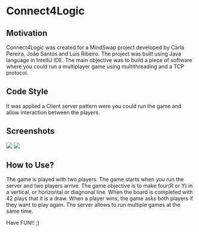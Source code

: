 # Connect4Logic



## Motivation

Connect4Logic was created for a MindSwap project developed by Carla Pereira, João Santos and Luís Ribeiro.
The project was built using Java language in IntelliJ IDE.
The main objective was to build a piece of software where you could run a multiplayer game using multithreading and a TCP protocol.


## Code Style

It was applied a Client server pattern were you could run the game and allow interaction between the players.


## Screenshots
![](<img width="954" alt="Welcome" src="https://user-images.githubusercontent.com/104978602/186027490-59193fda-a1cb-48d6-a6f4-a77934730688.png">)
![](<img width="1256" alt="Plyers" src="https://user-images.githubusercontent.com/104978602/186027135-5a406651-3b22-4369-b705-4795f80f531a.png">) 



## How to Use?

The game is played with two players. The game starts when you run the server and two players arrive.
The game objective is to make four(R or Y) in a vertical, or horizontal or diagnonal line.
When the board is completed with 42 plays that it is a draw.
When a player wins, the game asks both players if they want to play again.
The server allows to run multiple games at the same time.

Have FUN!! ;)
